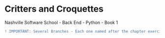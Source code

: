#  Critters and Croquettes
Nashville Software School - Back End - Python - Book 1

```diff
! IMPORTANT: Several Branches - Each one named after the chapter exercise
```
